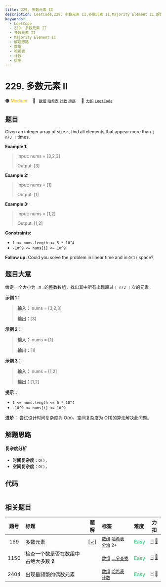 ```yaml
---
title: 229. 多数元素 II
description: LeetCode,229. 多数元素 II,多数元素 II,Majority Element II,解题思路,数组,哈希表,计数,排序
keywords:
  - LeetCode
  - 229. 多数元素 II
  - 多数元素 II
  - Majority Element II
  - 解题思路
  - 数组
  - 哈希表
  - 计数
  - 排序
---
```


# 229. 多数元素 II

🟠 <font color=#ffb800>Medium</font>&emsp; 🔖&ensp; [`数组`](/tag/array.md) [`哈希表`](/tag/hash-table.md) [`计数`](/tag/counting.md) [`排序`](/tag/sorting.md)&emsp; 🔗&ensp;[`力扣`](https://leetcode.cn/problems/majority-element-ii) [`LeetCode`](https://leetcode.com/problems/majority-element-ii)

## 题目

Given an integer array of size `n`, find all elements that appear more than `⌊
n/3 ⌋` times.



**Example 1:**

> Input: nums = [3,2,3]
> 
> Output: [3]

**Example 2:**

> Input: nums = [1]
> 
> Output: [1]

**Example 3:**

> Input: nums = [1,2]
> 
> Output: [1,2]

**Constraints:**

  * `1 <= nums.length <= 5 * 10^4`
  * `-10^9 <= nums[i] <= 10^9`



**Follow up:** Could you solve the problem in linear time and in `O(1)` space?


## 题目大意

给定一个大小为 _n  _的整数数组，找出其中所有出现超过 `⌊ n/3 ⌋` 次的元素。



**示例  1：**

> 
> 
> 
> 
> 
> **输入：** nums = [3,2,3]
> 
> **输出：**[3]

**示例 2：**

> 
> 
> 
> 
> 
> **输入：** nums = [1]
> 
> **输出：**[1]
> 
> 

**示例 3：**

> 
> 
> 
> 
> 
> **输入：** nums = [1,2]
> 
> **输出：**[1,2]



**提示：**

  * `1 <= nums.length <= 5 * 10^4`
  * `-10^9 <= nums[i] <= 10^9`



**进阶：** 尝试设计时间复杂度为 O(n)、空间复杂度为 O(1)的算法解决此问题。


## 解题思路

#### 复杂度分析

- **时间复杂度**：`O()`，
- **空间复杂度**：`O()`，

## 代码

```javascript

```

## 相关题目

<!-- prettier-ignore -->
| 题号 | 标题 | 题解 | 标签 | 难度 | 力扣 |
| :------: | :------ | :------: | :------ | :------ | :------: |
| 169 | 多数元素 | [[✓]](/problem/0169.md) |  [`数组`](/tag/array.md) [`哈希表`](/tag/hash-table.md) [`分治`](/tag/divide-and-conquer.md) `2+` | <font color=#15bd66>Easy</font> | [🀄️](https://leetcode.cn/problems/majority-element) [🔗](https://leetcode.com/problems/majority-element) |
| 1150 | 检查一个数是否在数组中占绝大多数 🔒 |  |  [`数组`](/tag/array.md) [`二分查找`](/tag/binary-search.md) | <font color=#15bd66>Easy</font> | [🀄️](https://leetcode.cn/problems/check-if-a-number-is-majority-element-in-a-sorted-array) [🔗](https://leetcode.com/problems/check-if-a-number-is-majority-element-in-a-sorted-array) |
| 2404 | 出现最频繁的偶数元素 |  |  [`数组`](/tag/array.md) [`哈希表`](/tag/hash-table.md) [`计数`](/tag/counting.md) | <font color=#15bd66>Easy</font> | [🀄️](https://leetcode.cn/problems/most-frequent-even-element) [🔗](https://leetcode.com/problems/most-frequent-even-element) |
